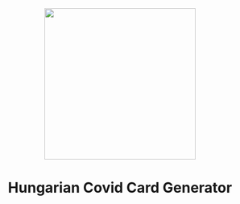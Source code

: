 <div align="center">
  <img width="300px" src="https://github.com/zsoltfehervari/covid-card-generator/raw/main/assets/images/gif-min.gif">
  <h1>Hungarian Covid Card Generator</h1>
</div>

